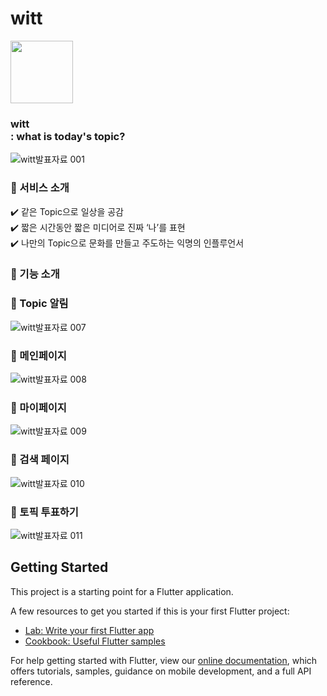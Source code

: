 #  witt
 <img src="https://user-images.githubusercontent.com/90396746/200147109-66abbf19-a0eb-4eae-9748-ef39f69a187c.png" width="100">
 <h3>witt<br>: what is today's topic?</h3>
 
 ![witt발표자료 001](https://user-images.githubusercontent.com/90396746/200147812-df5e67a0-6982-4ef8-9ce4-46e53620f660.jpeg)

 ### 🚩 서비스 소개<br>
✔️ 같은 Topic으로 일상을 공감<br>
✔️  짧은 시간동안 짧은 미디어로 진짜 ‘나’를 표현<br>
✔️  나만의 Topic으로 문화를 만들고 주도하는 익명의 인플루언서<br>

 ### 🚩 기능 소개<br>
 ### 📍 Topic 알림
 ![witt발표자료 007](https://user-images.githubusercontent.com/90396746/200147631-49a0c96b-1110-4c28-90a2-0ca601fa7ab5.jpeg)
 ### 📍  메인페이지
![witt발표자료 008](https://user-images.githubusercontent.com/90396746/200147672-7f7fc2bb-7023-4638-a0d6-eb77ecfb3f9f.jpeg)
 ### 📍  마이페이지
 ![witt발표자료 009](https://user-images.githubusercontent.com/90396746/200147653-9a2ce92d-d28a-4a7d-ae4a-54fa088936bd.jpeg)
 ### 📍  검색 페이지
![witt발표자료 010](https://user-images.githubusercontent.com/90396746/200147658-fe24a387-548b-4271-b596-632e97ff36ba.jpeg)
 ### 📍  토픽 투표하기
![witt발표자료 011](https://user-images.githubusercontent.com/90396746/200147665-85b28600-9cc7-47eb-9f69-fe1a2c1c1cd2.jpeg)



## Getting Started

This project is a starting point for a Flutter application.

A few resources to get you started if this is your first Flutter project:

- [Lab: Write your first Flutter app](https://flutter.dev/docs/get-started/codelab)
- [Cookbook: Useful Flutter samples](https://flutter.dev/docs/cookbook)

For help getting started with Flutter, view our
[online documentation](https://flutter.dev/docs), which offers tutorials,
samples, guidance on mobile development, and a full API reference.
